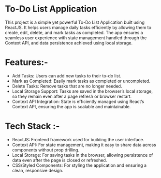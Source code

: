 # To-Do List Application

This project is a simple yet powerful To-Do List Application built using ReactJS. It helps users manage daily tasks efficiently by allowing them to create, edit, delete, and mark tasks as completed. The app ensures a seamless user experience with state management handled through the Context API, and data persistence achieved using local storage.

# Features:-

* Add Tasks: Users can add new tasks to their to-do list.
* Mark as Completed: Easily mark tasks as completed or uncompleted.
* Delete Tasks: Remove tasks that are no longer needed.
* Local Storage Support: Tasks are saved in the browser’s local storage, so they remain even after a page refresh or browser restart.
* Context API Integration: State is efficiently managed using React’s Context API, ensuring the app is scalable and maintainable.

# Tech Stack :-

* ReactJS: Frontend framework used for building the user interface.
* Context API: For state management, making it easy to share data across components without prop drilling.
* Local Storage: For saving tasks in the browser, allowing persistence of data even after the page is closed or refreshed.
* CSS/Styled Components: For styling the application and ensuring a clean, responsive design.